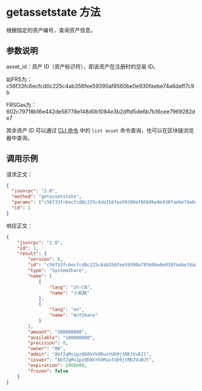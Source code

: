 # getassetstate 方法

根据指定的资产编号，查询资产信息。

## 参数说明

asset_id：资产 ID（资产标识符），即该资产在注册时的交易 ID。

如FRS为：c56f33fc6ecfcd0c225c4ab356fee59390af8560be0e930faebe74a6daff7c9b

FRSGas为：602c79718b16e442de58778e148d0b1084e3b2dffd5de6b7b16cee7969282de7

其余资产 ID 可以通过 [CLI 命令](../cli.md) 中的 `list asset` 命令查询，也可以在区块链浏览器中查询。

## 调用示例

请求正文：

```json
{
  "jsonrpc": "2.0",
  "method": "getassetstate",
  "params": ["c56f33fc6ecfcd0c225c4ab356fee59390af8560be0e930faebe74a6daff7c9b"],
  "id": 1
}
```

响应正文：

```json
{
    "jsonrpc": "2.0",
    "id": 1,
    "result": {
        "version": 0,
        "id": "c56f33fc6ecfcd0c225c4ab356fee59390af8560be0e930faebe74a6daff7c9b",
        "type": "SystemShare",
        "name": [
            {
                "lang": "zh-CN",
                "name": "小蚁股"
            },
            {
                "lang": "en",
                "name": "AntShare"
            }
        ],
        "amount": "100000000",
        "available": "100000000",
        "precision": 0,
        "owner": "00",
        "admin": "Abf2qMs1pzQb8kYk9RuxtUb9jtRKJVuBJt",
        "issuer": "Abf2qMs1pzQb8kYk9RuxtUb9jtRKJVuBJt",
        "expiration": 2000000,
        "frozen": false
    }
}
```

